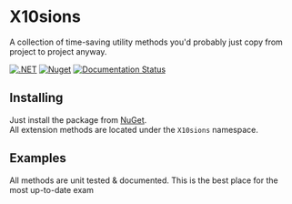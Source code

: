# X10sions

A collection of time-saving utility methods you'd probably just copy from project to project anyway.

[![.NET](https://github.com/daniel-chenery/X10sions/actions/workflows/dotnet.yml/badge.svg)](https://github.com/daniel-chenery/X10sions/actions/workflows/dotnet.yml)
[![Nuget](https://img.shields.io/nuget/v/X10sions)](https://www.nuget.org/packages/X10sions/)
[![Documentation Status](https://readthedocs.org/projects/x10sions/badge/?version=latest)](https://x10sions.readthedocs.io/en/latest/?badge=latest)

## Installing

Just install the package from [NuGet](https://www.nuget.org/packages/X10sions). <br />
All extension methods are located under the `X10sions` namespace.

## Examples

All methods are unit tested & documented. This is the best place for the most up-to-date exam